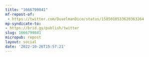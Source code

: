 ```yaml
---
title: "1666799841"
mf-repost-of:
 - https://twitter.com/DuvelmanDice/status/1585018533620363264
mp-syndicate-to:
- https://brid.gy/publish/twitter
slug: 1666799841
micropub: repost
layout: social
date: '2022-10-26T15:57:21'
---
```

